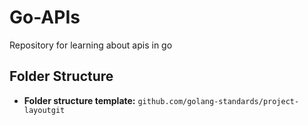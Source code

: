 # Go-APIs
Repository for learning about apis in go

## Folder Structure
* **Folder structure template:** `github.com/golang-standards/project-layoutgit`